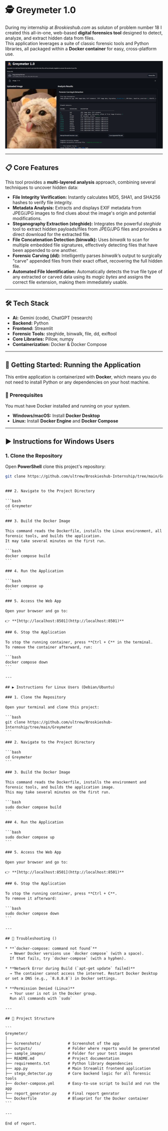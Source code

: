 # 🕵️ Greymeter 1.0

During my internship at *Broskieshub.com* as soluton of problem number 18 I created this all-in-one, web-based **digital forensics tool** designed to detect, analyze, and extract hidden data from files.  
This application leverages a suite of classic forensic tools and Python libraries, all packaged within a **Docker container** for easy, cross-platform use.

![](Screenshots/app.png)

---

## 📋 Core Features

This tool provides a **multi-layered analysis** approach, combining several techniques to uncover hidden data:

- **File Integrity Verification:** Instantly calculates MD5, SHA1, and SHA256 hashes to verify file integrity.  
- **Metadata Analysis:** Extracts and displays EXIF metadata from JPEG/JPG images to find clues about the image's origin and potential modifications.  
- **Steganography Extraction (steghide):** Integrates the powerful *steghide* tool to extract hidden payloads/files from JPEG/JPG files and provides a direct download for the extracted file.  
- **File Concatenation Detection (binwalk):** Uses *binwalk* to scan for multiple embedded file signatures, effectively detecting files that have been appended to one another.  
- **Forensic Carving (dd):** Intelligently parses *binwalk*’s output to surgically "carve" appended files from their exact offset, recovering the full hidden file.  
- **Automated File Identification:** Automatically detects the true file type of any extracted or carved data using its *magic bytes* and assigns the correct file extension, making them immediately usable.  

---

## 🛠️ Tech Stack
- **Ai:** Gemini (code), ChatGPT (research)
- **Backend:** Python  
- **Frontend:** Streamlit  
- **Forensic Tools:** steghide, binwalk, file, dd, exiftool 
- **Core Libraries:** Pillow, numpy  
- **Containerization:** Docker & Docker Compose  

---

## 🚀 Getting Started: Running the Application

This entire application is containerized with **Docker**, which means you do not need to install Python or any dependencies on your host machine.

### 🔧 Prerequisites

You must have Docker installed and running on your system.

- **Windows/macOS:** Install **Docker Desktop**  
- **Linux:** Install **Docker Engine** and **Docker Compose**

---

## ▶️ Instructions for Windows Users

  
### 1. Clone the Repository

Open **PowerShell** clone this project's repository:

```bash
git clone https://github.com/ultrew/Broskieshub-Internship/tree/main/Greymeter
```

````

### 2. Navigate to the Project Directory

```bash
cd Greymeter
```

### 3. Build the Docker Image

This command reads the Dockerfile, installs the Linux environment, all forensic tools, and builds the application.
It may take several minutes on the first run.

```bash
docker compose build
```

### 4. Run the Application

```bash
docker compose up
```

### 5. Access the Web App

Open your browser and go to:

👉 **[http://localhost:8501](http://localhost:8501)**

### 6. Stop the Application

To stop the running container, press **Ctrl + C** in the terminal.
To remove the container afterward, run:

```bash
docker compose down
```

---

## ▶️ Instructions for Linux Users (Debian/Ubuntu)

### 1. Clone the Repository

Open your terminal and clone this project:

```bash
git clone https://github.com/ultrew/Broskieshub-Internship/tree/main/Greymeter 
```

### 2. Navigate to the Project Directory

```bash
cd Greymeter
```

### 3. Build the Docker Image

This command reads the Dockerfile, installs the environment and forensic tools, and builds the application image.
This may take several minutes on the first run.

```bash
sudo docker compose build
```

### 4. Run the Application

```bash
sudo docker compose up
```

### 5. Access the Web App

Open your browser and go to:

👉 **[http://localhost:8501](http://localhost:8501)**

### 6. Stop the Application

To stop the running container, press **Ctrl + C**.
To remove it afterward:

```bash
sudo docker compose down
```

---

## 🔧 Troubleshooting ()

* **`docker-compose: command not found`**
  → Newer Docker versions use `docker compose` (with a space).
  If that fails, try `docker-compose` (with a hyphen).

* **Network Error during Build (`apt-get update` failed)**
  → The container cannot access the internet. Restart Docker Desktop or set a DNS (e.g., `8.8.8.8`) in Docker settings.

* **Permission Denied (Linux)**
  → Your user is not in the Docker group.
  Run all commands with `sudo`

---

## 📁 Project Structure

```
Greymeter/
│
├── Screenshots/            # Screenshot of the app
├── outputs/                # Folder where reports would be generated
├── sample_images/          # Folder for your test images
├── README.md               # Project documentation
├── requirements.txt        # Python library dependencies
├── app.py                  # Main Streamlit frontend application
├── stego_detector.py       # Core backend logic for all forensic tools
├── docker-compose.yml      # Easy-to-use script to build and run the app
├── report_generator.py     # Final report genrator 
└── Dockerfile              # Blueprint for the Docker container
```

---

End of report.
